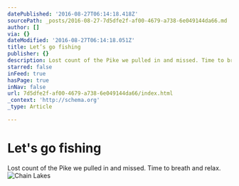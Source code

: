 ```yaml
---
datePublished: '2016-08-27T06:14:18.418Z'
sourcePath: _posts/2016-08-27-7d5dfe2f-af00-4679-a738-6e049144da66.md
author: []
via: {}
dateModified: '2016-08-27T06:14:18.051Z'
title: Let’s go fishing
publisher: {}
description: Lost count of the Pike we pulled in and missed. Time to breath and relax.
starred: false
inFeed: true
hasPage: true
inNav: false
url: 7d5dfe2f-af00-4679-a738-6e049144da66/index.html
_context: 'http://schema.org'
_type: Article

---
```

# Let's go fishing

Lost count of the Pike we pulled in and missed. Time to breath and relax.
![Chain Lakes](https://imgflo.herokuapp.com/graph/vahj1ThiexotieMo/697e45929aafff2151610e570f7d5e1e/croprotate.jpg?cropheight=3024&cropwidth=3024&degrees=-90&input=https%3A%2F%2Fthe-grid-user-content.s3-us-west-2.amazonaws.com%2F222d940d-cdb0-4590-a958-4e5a1491c381.jpg&x=0&y=0)
